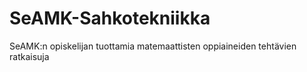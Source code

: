 SeAMK-Sahkotekniikka
===================

SeAMK:n opiskelijan tuottamia matemaattisten oppiaineiden tehtävien ratkaisuja
